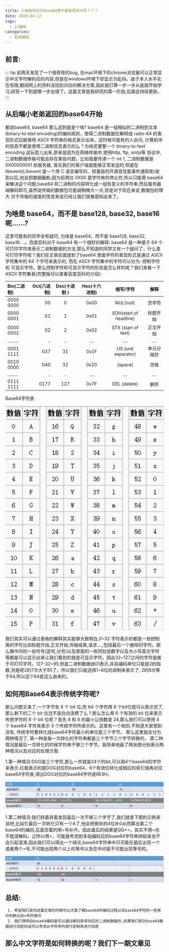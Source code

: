 ```yaml
---
title: 小朋友你对于Base64是不是有很多问号？？？
date: 2020-04-12
tags:
  - js基础
categories:
  - 前端基础
---
```


## 前言: 
::: tip
前两天发现了一个很奇怪的bug, 在mac环境下的chrome浏览器可以正常显示中文字符解码后的内容,但是在windows环境下却显示为乱码。由于本人水平实在有限,翻阅网上的资料没找到对应的解决方案,因此我打算一步一步从底层开始学习,研究一下到底哪一步出错了。这篇文章是我研究的第一阶段,后面会持续更新。
:::


## 从后端小老弟返回的base64开始

 都说base64, base64 那么这到底是个啥? base64 是一组相似的二进制到文本(binary-to-text encoding)的编码规则，使得二进制数据在解释成 radix-64 的表现形式后能够用 ASCII 字符串的格式表示出来。这时候可能有的人会问, 计算机中的信息不都是使用二进制信息表示的么？为啥还要整一个 binary-to-text encoding 这玩意儿出来,原来是因为在网络传输中,使用http, ftp, smtp等 协议中, 二进制数据传输可能会存在某些问题。比如我要传递一个 int 1, 二进制数据是 0X00000001 给服务器, 首先我们的客户端是能够正常发送的,但是在 libevent(Libevent 是一个用 C 语言编写的、轻量级的开源高性能事件通知库)收到以后,他会把数据截断,因为前两位 0X00 是字符串的停止符,所以只能用 base64 来解决这个问题,base64 将二进制的内容转化成一组有意义的字符串,然后服务器端解码即可,虽然说传输的数据包可能胡稍微大一点,但是对于现在来说 数据包的增大 对于传输的速度的改变来说已经让我们很难感知出来了。
 
## 为啥是 base64，而不是 base128, base32, base16呢......?
 
 这里可能有的同学会有疑问, 为啥是 base64，而不是 base128, base32, base16....。百度百科对于 base64 有一个很好的解释: base64 是一种基于 64 个可打印字符来表示二进制数据的方法,那么不知道的同学又有一个疑问了，什么是可打印字符呢？我们在文章前面提到了base64 里面字符的表现形式是通过 ASCII 字符集中的 64 个字符来表示的, 而在 ASCII 字符集中的字符可以分为: 控制字符 和 可显示字符。那么控制字符和可显示字符的形态是怎么样的呢？我们来看一下 ASCII 字符集表(完整版可以查看百度百科的介绍):

| Bin(二进制) | Oct(八进制) | Dec(十进制 ) | Hex(十六进制) |       缩写/字符        |    解释    |
| :---------- | ----------: | :----------: | :-----------: | :--------------------: | :--------: |
| 0000 0000   |          00 |      0       |     0x00      |       NUL(null)        |   空字符   |
| 0000 0001   |          01 |      1       |     0x01      | SOH(start of headline) |  标题开始  |
| 0000 0002   |          02 |      2       |     0x02      |  STX (start of text)   |  正文开始  |
| .........   |          .. |      ..      |     ....      |          ....          |    ....    |
| 0001 1111   |         037 |      31      |     0x1F      |  US (unit separator)   | 单元分隔符 |
| 0010 0000   |         040 |      32      |     0x20      |        (space)         |    空格    |
| .........   |          .. |      ..      |     ....      |          ....          |    ....    |
| 0111 1111   |        0177 |     127      |     0x7F      |      DEL (delete)      |    删除    |

Base64字符表

![image](./img/ASCII.png)


我们其实可以通过表格的解释其实能够大致明白,0~32 字符表示的都是一些控制类的字符比如标题开始,正文开始,传输结束,请求....,包括最后一个删除的字符。那么像中间的一些符号(逗号,分号)以及里面的一些阿拉伯数字以及大小写英文字符等都是可以显示出来让我们看到的就是可显示字符。因此32~127之间的字符是属于可打印字符。127-32=95,但是二进制数据由01表示,并且编码单位只能是2的指数,但是呢2的7次大于95了，所以我们只能选择1~6位的进制来表示了, 2的6次等于64,所以这个64是这么由来的。


## 如何用Base64表示传统字符呢?

 那么问题又来了,一个字节有 8 个 bit 位,而 64 个字符用 6 个bit位就可以表示完了,那么剩下的二个 bit 位岂不是白白浪费了么？那么怎么用 6 个有效的 bit 位来表示传统字符的 8 个 bit 位呢？首先 8 和 6 的最小公倍数是 24,那么我们可以使用 4 个 base64 字符来表示 3 个传统字符所表示的。这里有一个规则,不知道大家想到没有, 传统字符要转化成base64字符最小的单位是三个字节。 那么这里就会分为两种情况了, 第一种是每一次转化的字符串都是三个字节三个字节转换的， 第二种情况是最后一次转化的时候字符串不够三个字节。我简单地画了两张图分别表示两种情况以及对应的处理方案:

1.第一种情况:DOG是三个字符,那么一共就是24个的bit,可以用4个base64的字符来表示.红框表示的是DOG对应的base64，6个有效位转化成相应的索引值再对应 base64字符表,得出DOG对应的base64字符是RE9H。

![image](./img/pic1.png)

1.第二种情况:我们转着转着发现最后一次不够三个字节了,我们就拿下图的示例来说吧,比如它最后一次转化只有一个A了,他会把剩余的4位补0从而算出第二个base64的编码,后面空着的用=号补齐。因此最后的结果是QQ==。其实不用=也不耽误解码，之所以用=，可能是考虑到多段编码后的base64字符串拼起来也不会引起混淆,因此我们可以得出一个结论,base64字符串中只可能在最后出现一个或者两个=号,不可能出现两个以上的等号以及在中间是不可能出现等号的。

![image](./img/pic2.png)



## 总结:
     1. 希望我们读完这篇文章的时候可以大致了解base64的编码过程以及base64字符的一些常识判断比如=号的情况
     2. 我们得明白base64编码是可以通过解码获得对应的二进制数据的,如果我们想对base64数据进行加密的话可以考虑从字符序列进行定制来进行加密

## 那么中文字符是如何转换的呢？我们下一期文章见